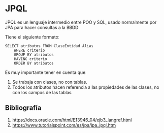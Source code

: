 # JPQL

JPQL es un lenguaje intermedio entre POO y SQL, usado normalmente por JPA para hacer consultas
a la BBDD

Tiene el siguiente formato:

	SELECT atributos FROM ClaseEntidad Alias 
		WHERE criterio
		GROUP BY atributos
		HAVING criterio
		ORDER BY atributos
		
Es muy importante tener en cuenta que:

1. Se trabaja con clases, no con tablas.
2. Todos los atributos hacen referencia a las propiedades de las clases, no con los campos de las tablas

## Bibliografía
1. <https://docs.oracle.com/html/E13946_04/ejb3_langref.html>
2. <https://www.tutorialspoint.com/es/jpa/jpa_jpql.htm>
